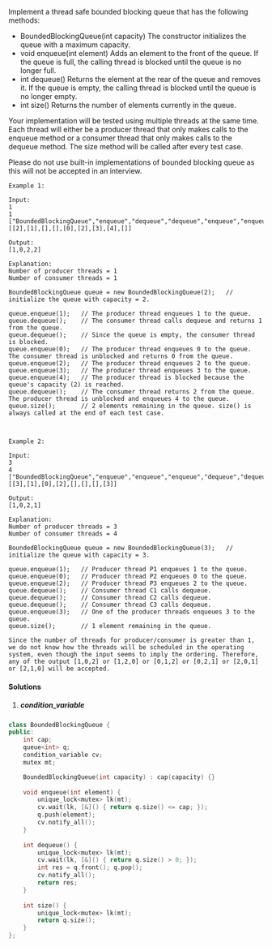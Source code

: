 Implement a thread safe bounded blocking queue that has the following methods:

-    BoundedBlockingQueue(int capacity) The constructor initializes the queue with a maximum capacity.
-    void enqueue(int element) Adds an element to the front of the queue. If the queue is full, the calling thread is blocked until the queue is no longer full.
-    int dequeue() Returns the element at the rear of the queue and removes it. If the queue is empty, the calling thread is blocked until the queue is no longer empty.
-    int size() Returns the number of elements currently in the queue.

Your implementation will be tested using multiple threads at the same time. Each thread will either be a producer thread that only makes calls to the enqueue method or a consumer thread that only makes calls to the dequeue method. The size method will be called after every test case.

Please do not use built-in implementations of bounded blocking queue as this will not be accepted in an interview.

 

```
Example 1:

Input:
1
1
["BoundedBlockingQueue","enqueue","dequeue","dequeue","enqueue","enqueue","enqueue","enqueue","dequeue"]
[[2],[1],[],[],[0],[2],[3],[4],[]]

Output:
[1,0,2,2]

Explanation:
Number of producer threads = 1
Number of consumer threads = 1

BoundedBlockingQueue queue = new BoundedBlockingQueue(2);   // initialize the queue with capacity = 2.

queue.enqueue(1);   // The producer thread enqueues 1 to the queue.
queue.dequeue();    // The consumer thread calls dequeue and returns 1 from the queue.
queue.dequeue();    // Since the queue is empty, the consumer thread is blocked.
queue.enqueue(0);   // The producer thread enqueues 0 to the queue. The consumer thread is unblocked and returns 0 from the queue.
queue.enqueue(2);   // The producer thread enqueues 2 to the queue.
queue.enqueue(3);   // The producer thread enqueues 3 to the queue.
queue.enqueue(4);   // The producer thread is blocked because the queue's capacity (2) is reached.
queue.dequeue();    // The consumer thread returns 2 from the queue. The producer thread is unblocked and enqueues 4 to the queue.
queue.size();       // 2 elements remaining in the queue. size() is always called at the end of each test case.

 

Example 2:

Input:
3
4
["BoundedBlockingQueue","enqueue","enqueue","enqueue","dequeue","dequeue","dequeue","enqueue"]
[[3],[1],[0],[2],[],[],[],[3]]

Output:
[1,0,2,1]

Explanation:
Number of producer threads = 3
Number of consumer threads = 4

BoundedBlockingQueue queue = new BoundedBlockingQueue(3);   // initialize the queue with capacity = 3.

queue.enqueue(1);   // Producer thread P1 enqueues 1 to the queue.
queue.enqueue(0);   // Producer thread P2 enqueues 0 to the queue.
queue.enqueue(2);   // Producer thread P3 enqueues 2 to the queue.
queue.dequeue();    // Consumer thread C1 calls dequeue.
queue.dequeue();    // Consumer thread C2 calls dequeue.
queue.dequeue();    // Consumer thread C3 calls dequeue.
queue.enqueue(3);   // One of the producer threads enqueues 3 to the queue.
queue.size();       // 1 element remaining in the queue.

Since the number of threads for producer/consumer is greater than 1, we do not know how the threads will be scheduled in the operating system, even though the input seems to imply the ordering. Therefore, any of the output [1,0,2] or [1,2,0] or [0,1,2] or [0,2,1] or [2,0,1] or [2,1,0] will be accepted.
```


#### Solutions

1. ##### condition_variable

```c++
class BoundedBlockingQueue {
public:
    int cap;
    queue<int> q;
    condition_variable cv;
    mutex mt;

    BoundedBlockingQueue(int capacity) : cap(capacity) {}
    
    void enqueue(int element) {
        unique_lock<mutex> lk(mt);
        cv.wait(lk, [&]() { return q.size() <= cap; });
        q.push(element);
        cv.notify_all();
    }
    
    int dequeue() {
        unique_lock<mutex> lk(mt);
        cv.wait(lk, [&]() { return q.size() > 0; });
        int res = q.front(); q.pop();
        cv.notify_all();
        return res;
    }
    
    int size() {
        unique_lock<mutex> lk(mt);
        return q.size();
    }
};
```